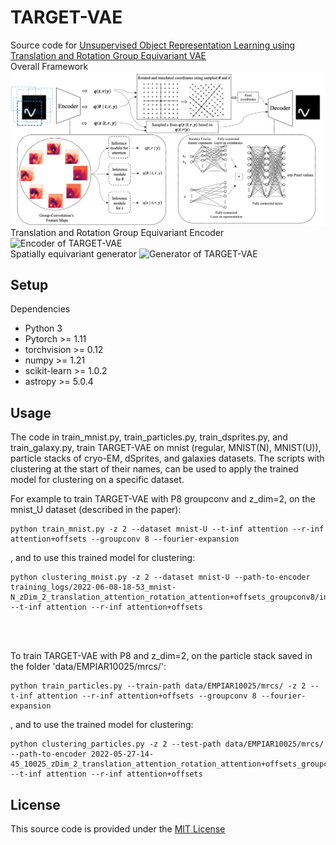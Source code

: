 # TARGET-VAE

Source code for <a href="https://arxiv.org/abs/2210.12918"> Unsupervised Object Representation Learning using Translation and Rotation Group Equivariant VAE </a>
<br>
Overall Framework
<img src="images/model_p8_2.gif" alt="TARGET-VAE framework">
<br>
Translation and Rotation Group Equivariant Encoder
<img src="images/Encoder1.gif" alt="Encoder of TARGET-VAE">
<br>
Spatially equivariant generator
<img src="images/Generator.gif" alt="Generator of TARGET-VAE">
<br> 


## Setup
Dependencies
<ul>
<li> Python 3 </li>
<li> Pytorch >= 1.11 </li>
<li> torchvision >= 0.12 </li>
<li> numpy >= 1.21 </li>
<li> scikit-learn >= 1.0.2 </li>
<li> astropy >= 5.0.4 </li>
</ul>

## Usage
The code in train_mnist.py, train_particles.py, train_dsprites.py, and train_galaxy.py, train TARGET-VAE on mnist (regular, MNIST(N), MNIST(U)), particle stacks of cryo-EM, dSprites, and galaxies datasets. The scripts with clustering at the start of their names, can be used to apply the trained model for clustering on a specific dataset.

For example to train TARGET-VAE with P8 groupconv and z_dim=2, on the mnist_U dataset (described in the paper):
```
python train_mnist.py -z 2 --dataset mnist-U --t-inf attention --r-inf attention+offsets --groupconv 8 --fourier-expansion
```
, and to use this trained model for clustering:
```
python clustering_mnist.py -z 2 --dataset mnist-U --path-to-encoder training_logs/2022-06-08-18-53_mnist-N_zDim_2_translation_attention_rotation_attention+offsets_groupconv8/inference.sav --t-inf attention --r-inf attention+offsets 
```
<br><br>

To train TARGET-VAE with P8 and z_dim=2, on the particle stack saved in the folder 'data/EMPIAR10025/mrcs/':
```
python train_particles.py --train-path data/EMPIAR10025/mrcs/ -z 2 --t-inf attention --r-inf attention+offsets --groupconv 8 --fourier-expansion
```
, and to use the trained model for clustering:
```
python clustering_particles.py -z 2 --test-path data/EMPIAR10025/mrcs/ --path-to-encoder 2022-05-27-14-45_10025_zDim_2_translation_attention_rotation_attention+offsets_groupconv8/inference.sav --t-inf attention --r-inf attention+offsets
```
## License
This source code is provided under the <a href="https://github.com/SMLC-NYSBC/TARGET-VAE/blob/main/LICENSE">MIT License</a>
